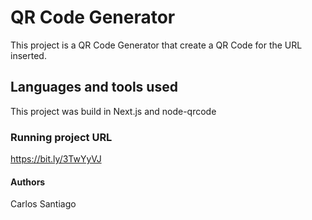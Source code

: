 # QR Code Generator
This project is a QR Code Generator that create a QR Code for the URL inserted.

## Languages and tools used
This project was build in Next.js and node-qrcode

### Running project URL

https://bit.ly/3TwYyVJ

#### Authors
Carlos Santiago
